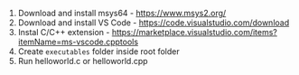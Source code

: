 1. Download and install msys64 - https://www.msys2.org/
2. Download and install VS Code - https://code.visualstudio.com/download
3. Instal C/C++ extension - https://marketplace.visualstudio.com/items?itemName=ms-vscode.cpptools
4. Create `executables` folder inside root folder
5. Run helloworld.c or helloworld.cpp

